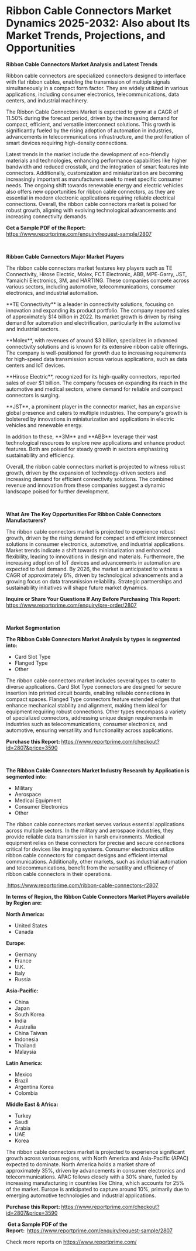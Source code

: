 <p><h1>Ribbon Cable Connectors Market Dynamics 2025-2032: Also about Its Market Trends, Projections, and Opportunities</h1></p><p><strong>Ribbon Cable Connectors Market Analysis and Latest Trends</strong></p>
<p><p>Ribbon cable connectors are specialized connectors designed to interface with flat ribbon cables, enabling the transmission of multiple signals simultaneously in a compact form factor. They are widely utilized in various applications, including consumer electronics, telecommunications, data centers, and industrial machinery. </p><p>The Ribbon Cable Connectors Market is expected to grow at a CAGR of 11.50% during the forecast period, driven by the increasing demand for compact, efficient, and versatile interconnect solutions. This growth is significantly fueled by the rising adoption of automation in industries, advancements in telecommunications infrastructure, and the proliferation of smart devices requiring high-density connections.</p><p>Latest trends in the market include the development of eco-friendly materials and technologies, enhancing performance capabilities like higher bandwidth and reduced crosstalk, and the integration of smart features into connectors. Additionally, customization and miniaturization are becoming increasingly important as manufacturers seek to meet specific consumer needs. The ongoing shift towards renewable energy and electric vehicles also offers new opportunities for ribbon cable connectors, as they are essential in modern electronic applications requiring reliable electrical connections. Overall, the ribbon cable connectors market is poised for robust growth, aligning with evolving technological advancements and increasing connectivity demands.</p></p>
<p><strong>Get a Sample PDF of the Report:&nbsp;</strong> <a href="https://www.reportprime.com/enquiry/request-sample/2807?utm_campaign=3009&utm_medium=2&utm_source=Github&utm_content=ia&utm_term=18032025&utm_id=ribbon-cable-connectors">https://www.reportprime.com/enquiry/request-sample/2807</a></p>
<p>&nbsp;</p>
<p><strong>Ribbon Cable Connectors Major Market Players</strong></p>
<p><p>The ribbon cable connectors market features key players such as TE Connectivity, Hirose Electric, Molex, FCT Electronic, ABB, MPE-Garry, JST, Yamaichi Electronics, 3M, and HARTING. These companies compete across various sectors, including automotive, telecommunications, consumer electronics, and industrial automation.</p><p>**TE Connectivity** is a leader in connectivity solutions, focusing on innovation and expanding its product portfolio. The company reported sales of approximately $14 billion in 2022. Its market growth is driven by rising demand for automation and electrification, particularly in the automotive and industrial sectors.</p><p>**Molex**, with revenues of around $3 billion, specializes in advanced connectivity solutions and is known for its extensive ribbon cable offerings. The company is well-positioned for growth due to increasing requirements for high-speed data transmission across various applications, such as data centers and IoT devices.</p><p>**Hirose Electric**, recognized for its high-quality connectors, reported sales of over $1 billion. The company focuses on expanding its reach in the automotive and medical sectors, where demand for reliable and compact connectors is surging.</p><p>**JST**, a prominent player in the connector market, has an expansive global presence and caters to multiple industries. The company's growth is bolstered by innovations in miniaturization and applications in electric vehicles and renewable energy.</p><p>In addition to these, **3M** and **ABB** leverage their vast technological resources to explore new applications and enhance product features. Both are poised for steady growth in sectors emphasizing sustainability and efficiency.</p><p>Overall, the ribbon cable connectors market is projected to witness robust growth, driven by the expansion of technology-driven sectors and increasing demand for efficient connectivity solutions. The combined revenue and innovation from these companies suggest a dynamic landscape poised for further development.</p></p>
<p>&nbsp;</p>
<p><strong>What Are The Key Opportunities For Ribbon Cable Connectors Manufacturers?</strong></p>
<p><p>The ribbon cable connectors market is projected to experience robust growth, driven by the rising demand for compact and efficient interconnect solutions in consumer electronics, automotive, and industrial applications. Market trends indicate a shift towards miniaturization and enhanced flexibility, leading to innovations in design and materials. Furthermore, the increasing adoption of IoT devices and advancements in automation are expected to fuel demand. By 2026, the market is anticipated to witness a CAGR of approximately 6%, driven by technological advancements and a growing focus on data transmission reliability. Strategic partnerships and sustainability initiatives will shape future market dynamics.</p></p>
<p><strong>Inquire or Share Your Questions If Any Before Purchasing This Report:</strong> <a href="https://www.reportprime.com/enquiry/pre-order/2807?utm_campaign=3009&utm_medium=2&utm_source=Github&utm_content=ia&utm_term=18032025&utm_id=ribbon-cable-connectors">https://www.reportprime.com/enquiry/pre-order/2807</a></p>
<p>&nbsp;</p>
<p><strong>Market Segmentation</strong></p>
<p><strong>The Ribbon Cable Connectors Market Analysis by types is segmented into:</strong></p>
<p><ul><li>Card Slot Type</li><li>Flanged Type</li><li>Other</li></ul></p>
<p><p>The ribbon cable connectors market includes several types to cater to diverse applications. Card Slot Type connectors are designed for secure insertion into printed circuit boards, enabling reliable connections in compact spaces. Flanged Type connectors feature extended edges that enhance mechanical stability and alignment, making them ideal for equipment requiring robust connections. Other types encompass a variety of specialized connectors, addressing unique design requirements in industries such as telecommunications, consumer electronics, and automotive, ensuring versatility and functionality across applications.</p></p>
<p><strong>Purchase this Report:&nbsp;</strong><a href="https://www.reportprime.com/checkout?id=2807&price=3590&utm_campaign=3009&utm_medium=2&utm_source=Github&utm_content=ia&utm_term=18032025&utm_id=ribbon-cable-connectors">https://www.reportprime.com/checkout?id=2807&price=3590</a></p>
<p>&nbsp;</p>
<p><strong>The Ribbon Cable Connectors Market Industry Research by Application is segmented into:</strong></p>
<p><ul><li>Military</li><li>Aerospace</li><li>Medical Equipment</li><li>Consumer Electronics</li><li>Other</li></ul></p>
<p><p>The ribbon cable connectors market serves various essential applications across multiple sectors. In the military and aerospace industries, they provide reliable data transmission in harsh environments. Medical equipment relies on these connectors for precise and secure connections critical for devices like imaging systems. Consumer electronics utilize ribbon cable connectors for compact designs and efficient internal communications. Additionally, other markets, such as industrial automation and telecommunications, benefit from the versatility and efficiency of ribbon cable connectors in their operations.</p></p>
<p><a href="https://www.reportprime.com/ribbon-cable-connectors-r2807?utm_campaign=3009&utm_medium=2&utm_source=Github&utm_content=ia&utm_term=18032025&utm_id=ribbon-cable-connectors">&nbsp;https://www.reportprime.com/ribbon-cable-connectors-r2807</a></p>
<p><strong>In terms of Region, the Ribbon Cable Connectors Market Players available by Region are:</strong></p>
<p>
    <p> <strong> North America: </strong>
        <ul>
            <li>United States</li>
            <li>Canada</li>
        </ul>
        </p> 
    <p> <strong> Europe: </strong>
        <ul>
            <li>Germany</li>
            <li>France</li>
            <li>U.K.</li>
            <li>Italy</li>
            <li>Russia</li>
        </ul>
        </p> 
    <p> <strong> Asia-Pacific: </strong>
        <ul>
            <li>China</li>
            <li>Japan</li>
            <li>South Korea</li>
            <li>India</li>
            <li>Australia</li>
            <li>China Taiwan</li>
            <li>Indonesia</li>
            <li>Thailand</li>
            <li>Malaysia</li>
        </ul>
        </p> 
    <p> <strong> Latin America: </strong>
        <ul>
            <li>Mexico</li>
            <li>Brazil</li>
            <li>Argentina Korea</li>
            <li>Colombia</li>
        </ul>
        </p> 
    <p> <strong> Middle East & Africa: </strong>
        <ul>
            <li>Turkey</li>
            <li>Saudi</li>
            <li>Arabia</li>
            <li>UAE</li>
            <li>Korea</li>
        </ul>
    </p>
    </p>
<p><p>The ribbon cable connectors market is projected to experience significant growth across various regions, with North America and Asia-Pacific (APAC) expected to dominate. North America holds a market share of approximately 35%, driven by advancements in consumer electronics and telecommunications. APAC follows closely with a 30% share, fueled by increasing manufacturing in countries like China, which accounts for 25% of the market. Europe is anticipated to capture around 10%, primarily due to emerging automotive technologies and industrial applications.</p></p>
<p><strong>Purchase this Report: </strong><a href="https://www.reportprime.com/checkout?id=2807&price=3590&utm_campaign=3009&utm_medium=2&utm_source=Github&utm_content=ia&utm_term=18032025&utm_id=ribbon-cable-connectors">https://www.reportprime.com/checkout?id=2807&price=3590</a></p>
<p>&nbsp;<strong>Get a Sample PDF of the Report:&nbsp;&nbsp;</strong><a href="https://www.reportprime.com/enquiry/request-sample/2807?utm_campaign=3009&utm_medium=2&utm_source=Github&utm_content=ia&utm_term=18032025&utm_id=ribbon-cable-connectors">https://www.reportprime.com/enquiry/request-sample/2807</a></p>
<p><strong></strong></p>
<p>Check more reports on <a href="https://www.reportprime.com/?utm_campaign=3009&utm_medium=2&utm_source=Github&utm_content=ia&utm_term=18032025&utm_id=ribbon-cable-connectors">https://www.reportprime.com/</a></p>